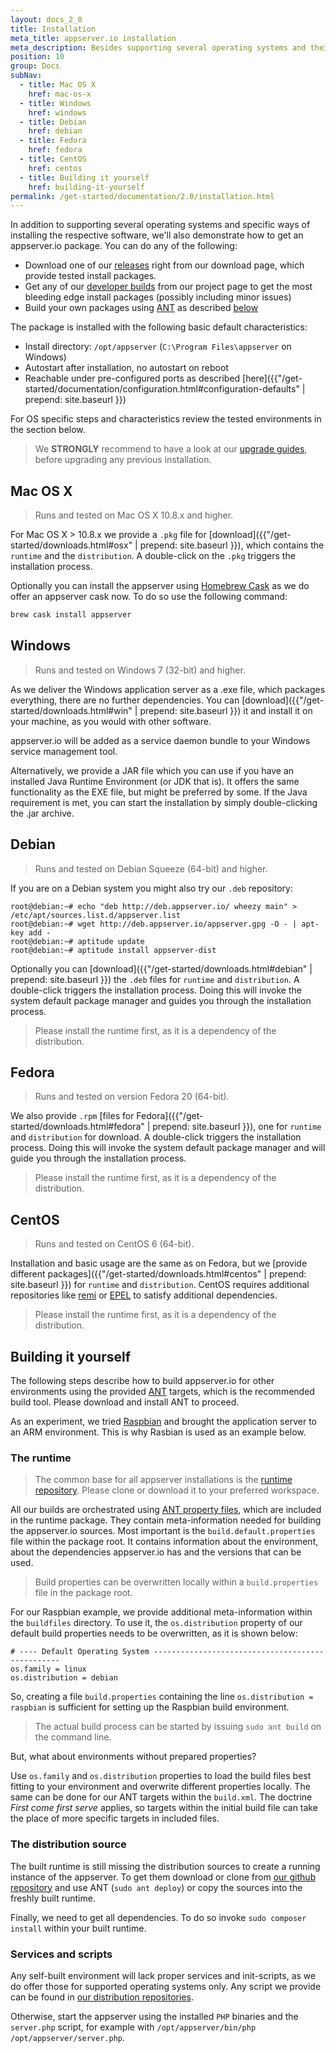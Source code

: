 ```yaml
---
layout: docs_2_0
title: Installation
meta_title: appserver.io installation
meta_description: Besides supporting several operating systems and their specific ways of installing software, we also support several ways of getting this software.
position: 10
group: Docs
subNav:
  - title: Mac OS X
    href: mac-os-x
  - title: Windows
    href: windows
  - title: Debian
    href: debian
  - title: Fedora
    href: fedora
  - title: CentOS
    href: centos
  - title: Building it yourself
    href: building-it-yourself
permalink: /get-started/documentation/2.0/installation.html
---
```


In addition to supporting several operating systems and specific ways of installing the respective software, we'll
also demonstrate how to get an appserver.io package. You can do any of the following:

* Download one of our [releases](http://appserver.io/get-started/downloads.html) right from our download page, which provide tested install packages.
* Get any of our [developer builds](http://builds.appserver.io/) from our project page to get the most bleeding edge install packages (possibly including minor issues)
* Build your own packages using [ANT](http://ant.apache.org/) as described [below](#building-it-yourself)

The package is installed with the following basic default characteristics:

* Install directory: `/opt/appserver` (`C:\Program Files\appserver` on Windows)
* Autostart after installation, no autostart on reboot
* Reachable under pre-configured ports as described [here]({{"/get-started/documentation/configuration.html#configuration-defaults" | prepend: site.baseurl }})

For OS specific steps and characteristics review the tested environments in the section below.

> We **STRONGLY** recommend to have a look at our [upgrade guides](https://github.com/appserver-io/appserver/search?utf8=%E2%9C%93&q=UPGRADE+in%3Apath&type=Code), before upgrading any previous installation.

## Mac OS X

> Runs and tested on Mac OS X 10.8.x and higher.

For Mac OS X > 10.8.x we provide a `.pkg` file for [download]({{"/get-started/downloads.html#osx" | prepend: site.baseurl }}), which contains the `runtime` and the `distribution`. A double-click on the `.pkg` triggers the installation process.

Optionally you can install the appserver using [Homebrew Cask](http://caskroom.io/) as we do offer an appserver cask now.
To do so use the following command:

```bash
brew cask install appserver
```

## Windows

> Runs and tested on Windows 7 (32-bit) and higher.

As we deliver the Windows application server as a .exe file, which packages everything, there are no further dependencies.
You can [download]({{"/get-started/downloads.html#win" | prepend: site.baseurl }}) it and install it on your machine, as you would with other software.

appserver.io will be added as a service daemon bundle to your Windows service management tool.

Alternatively, we provide a JAR file which you can use if you have an installed Java Runtime Environment (or JDK
that is). It offers the same functionality as the EXE file, but might be preferred by some. If the Java requirement is met, you can start the installation by simply double-clicking the .jar archive.

## Debian

> Runs and tested on Debian Squeeze (64-bit) and higher.

If you are on a Debian system you might also try our `.deb` repository:

```
root@debian:~# echo "deb http://deb.appserver.io/ wheezy main" > /etc/apt/sources.list.d/appserver.list
root@debian:~# wget http://deb.appserver.io/appserver.gpg -O - | apt-key add -
root@debian:~# aptitude update
root@debian:~# aptitude install appserver-dist
```

Optionally you can [download]({{"/get-started/downloads.html#debian" | prepend: site.baseurl }}) the `.deb` files for `runtime` and `distribution`. A double-click triggers the installation process. Doing this will invoke the system default package manager and guides you through the installation process.

> Please install the runtime first, as it is a dependency of the distribution.

## Fedora

> Runs and tested on version Fedora 20 (64-bit).

We  also provide `.rpm` [files for Fedora]({{"/get-started/downloads.html#fedora" | prepend: site.baseurl }}), one for `runtime` and `distribution` for download. A double-click triggers the installation process. Doing this will invoke the system default package manager and will guide you through the installation process.

> Please install the runtime first, as it is a dependency of the distribution.

## CentOS

> Runs and tested on CentOS 6 (64-bit).

Installation and basic usage are the same as on Fedora, but we [provide different packages]({{"/get-started/downloads.html#centos" | prepend: site.baseurl }}) for `runtime` and `distribution`. CentOS requires additional repositories like [remi](http://rpms.famillecollet.com/) or [EPEL](http://fedoraproject.org/wiki/EPEL) to satisfy additional dependencies.

> Please install the runtime first, as it is a dependency of the distribution.

## Building it yourself

The following steps describe how to build appserver.io for other environments using the provided [ANT](http://ant.apache.org/) targets, which is the recommended build tool.
Please download and install ANT to proceed.

As an experiment, we tried [Raspbian](http://www.raspbian.org/) and brought the application server to an ARM environment. This is why Rasbian is used as an example below.

### The runtime

> The common base for all appserver installations is the [runtime repository](https://github.com/appserver-io-php/runtime). Please clone or download it to your preferred workspace.

All our builds are orchestrated using [ANT property files](http://www.tutorialspoint.com/ant/ant_property_files.htm), which are included in the runtime package. They contain meta-information needed for building the appserver.io sources.
Most important is the `build.default.properties` file within the package root.
It contains information about the environment, about the dependencies appserver.io has and the versions that can be used.

> Build properties can be overwritten locally within a `build.properties` file in the package root.

For our Raspbian example, we provide additional meta-information within the `buildfiles` directory.
To use it, the `os.distribution` property of our default build properties needs to be overwritten, as it is shown below:

```
# ---- Default Operating System -------------------------------------------------
os.family = linux
os.distribution = debian
```

So, creating a file `build.properties` containing the line `os.distribution = raspbian` is sufficient for setting up the Raspbian build environment.

> The actual build process can be started by issuing `sudo ant build` on the command line.

But, what about environments without prepared properties?

Use `os.family` and `os.distribution` properties to load the build files best fitting to your environment and overwrite different properties locally.
The same can be done for our ANT targets within the `build.xml`.
The doctrine *First come first serve* applies, so targets within the initial build file can take the place of more specific targets in included files.

### The distribution source

The built runtime is still missing the distribution sources to create a running instance of the appserver.
To get them download or clone from [our github repository](https://github.com/appserver-io/appserver) and use ANT (`sudo ant deploy`) or copy the sources into the freshly built runtime.

Finally, we need to get all dependencies. To do so invoke `sudo composer install` within your built runtime.

### Services and scripts

Any self-built environment will lack proper services and init-scripts, as we do offer those for supported operating systems only.
Any script we provide can be found in [our distribution repositories](https://github.com/appserver-io-dist).

Otherwise, start the appserver using the installed `PHP` binaries and the `server.php` script, for example with `/opt/appserver/bin/php /opt/appserver/server.php`.
